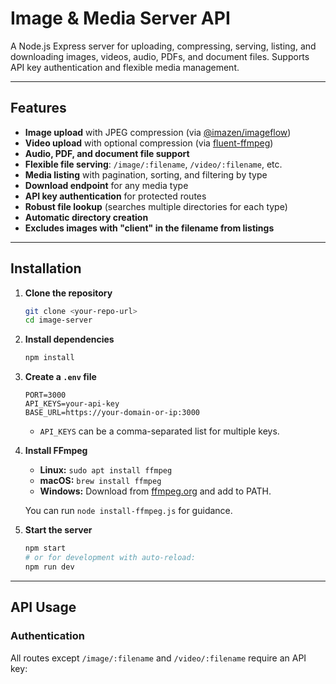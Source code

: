 # Image & Media Server API

A Node.js Express server for uploading, compressing, serving, listing, and downloading images, videos, audio, PDFs, and document files. Supports API key authentication and flexible media management.

---

## Features

- **Image upload** with JPEG compression (via [@imazen/imageflow](https://www.npmjs.com/package/@imazen/imageflow))
- **Video upload** with optional compression (via [fluent-ffmpeg](https://www.npmjs.com/package/fluent-ffmpeg))
- **Audio, PDF, and document file support**
- **Flexible file serving**: `/image/:filename`, `/video/:filename`, etc.
- **Media listing** with pagination, sorting, and filtering by type
- **Download endpoint** for any media type
- **API key authentication** for protected routes
- **Robust file lookup** (searches multiple directories for each type)
- **Automatic directory creation**
- **Excludes images with "client" in the filename from listings**

---

## Installation

1. **Clone the repository**

   ```bash
   git clone <your-repo-url>
   cd image-server
   ```

2. **Install dependencies**

   ```bash
   npm install
   ```

3. **Create a `.env` file**

   ```
   PORT=3000
   API_KEYS=your-api-key
   BASE_URL=https://your-domain-or-ip:3000
   ```

   - `API_KEYS` can be a comma-separated list for multiple keys.

4. **Install FFmpeg**

   - **Linux:** `sudo apt install ffmpeg`
   - **macOS:** `brew install ffmpeg`
   - **Windows:** Download from [ffmpeg.org](https://ffmpeg.org/download.html) and add to PATH.

   You can run `node install-ffmpeg.js` for guidance.

5. **Start the server**

   ```bash
   npm start
   # or for development with auto-reload:
   npm run dev
   ```

---

## API Usage

### Authentication

All routes except `/image/:filename` and `/video/:filename` require an API key:

